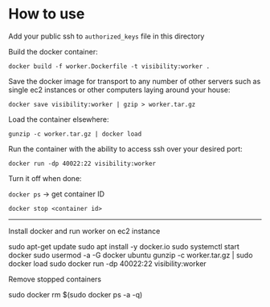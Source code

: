 How to use
==

Add your public ssh to `authorized_keys` file in this directory

Build the docker container:

`docker build -f worker.Dockerfile -t visibility:worker .`

Save the docker image for transport to any number of other servers such as single ec2 instances or other computers laying around your house:

`docker save visibility:worker | gzip > worker.tar.gz`

Load the container elsewhere:

`gunzip -c worker.tar.gz | docker load`

Run the container with the ability to access ssh over your desired port:

`docker run -dp 40022:22 visibility:worker`

Turn it off when done:

`docker ps` -> get container ID

`docker stop <container id>`


---

Install docker and run worker on ec2 instance

sudo apt-get update
sudo apt install -y docker.io
sudo systemctl start docker
sudo usermod -a -G docker ubuntu
gunzip -c worker.tar.gz | sudo docker load
sudo docker run -dp 40022:22 visibility:worker

Remove stopped containers

sudo docker rm $(sudo docker ps -a -q)
